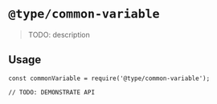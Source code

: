 # `@type/common-variable`

> TODO: description

## Usage

```
const commonVariable = require('@type/common-variable');

// TODO: DEMONSTRATE API
```
